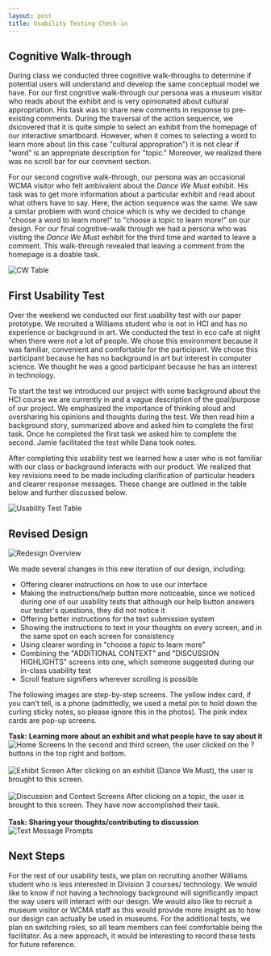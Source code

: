 ```yaml
---
layout: post
title: Usability Testing Check-in 
---
```


## Cognitive Walk-through 
During class we conducted three cognitive walk-throughs to determine if potential users will understand and develop the same conceptual model we have. For our first cognitive walk-through our persona was a museum visitor who reads about the exhibit and is very opinionated about cultural appropriation. His task was to share new comments in response to pre-existing comments. During the traversal of the action sequence, we dsicovered that it is quite simple to select an exhibit from the homepage of our interactive smartboard. However, when it comes to selecting a word to learn more about (in this case "cultural appropration") it is not clear if "word" is an appropriate description for "topic." Moreover, we realized there was no scroll bar for our comment section. 

For our second cognitive walk-through, our persona was an occasional WCMA visitor who felt ambivalent about the *Dance We Must* exhibit. His task was to get more information about a particular exhibit and read about what others have to say. Here, the action sequence was the same. We saw a similar problem with word choice which is why we decided to change "choose a word to learn more!" to "choose a topic to learn more!" on our design. For our final cognitive-walk through we had a persona who was visiting the *Dance We Must* exhibit for the third time and wanted to leave a comment. This walk-through revealed that leaving a comment from the homepage is a doable task.

![CW Table](/img/CW.png)
 
## First Usability Test

Over the weekend we conducted our first usability test with our paper prototype. We recruited a Williams student who is not in HCI and has no experience or background in art. We conducted the test in eco cafe at night when there were not a lot of people. We chose this environment because it was familiar, convenient and comfortable for the participant. We chose this participant because he has no background in art but interest in computer science. We thought he was a good participant because he has an interest in technology. 

To start the test we introduced our project with some background about the HCI course we are currently in and a vague description of the goal/purpose of our project. We emphasized the importance of thinking aloud and oversharing his opinions and thoughts during the test. We then read him a background story, summarized above and asked him to complete the first task. Once he completed the first task we asked him to complete the second. Jamie facilitated the test while Dana took notes. 

After completing this usability test we learned how a user who is not familiar with our class or background interacts with our product. We realized that key revisions need to be made including clarification of particular headers and clearer response messages. These change are outlined in the table below and further discussed below. 

![Usability Test Table](/img/usabilitytest1.png)

## Revised Design 
![Redesign Overview](/img/overview.jpg)

We made several changes in this new iteration of our design, including:
* Offering clearer instructions on how to use our interface
* Making the instructions/help button more noticeable, since we noticed during one of our usability tests that although our help button answers our tester's questions, they did not notice it
* Offering better instructions for the text submission system
* Showing the instructions to text in your thoughts on every screen, and in the same spot on each screen for consistency
* Using clearer wording in "choose a *topic* to learn more"
* Combining the "ADDITIONAL CONTEXT" and "DISCUSSION HIGHLIGHTS" screens into one, which someone suggested during our in-class usability test
* Scroll feature signifiers wherever scrolling is possible

The following images are step-by-step screens. The yellow index card, if you can't tell, is a phone (admittedly, we used a metal pin to hold down the curling sticky notes, so please ignore this in the photos). The pink index cards are pop-up screens.

**Task: Learning more about an exhibit and what people have to say about it**
![Home Screens](/img/home.jpg)
In the second and third screen, the user clicked on the ? buttons in the top right and bottom.
\
\
![Exhibit Screen](/img/exhibit.jpg)
After clicking on an exhibit (Dance We Must), the user is brought to this screen.
\
\
![Discussion and Context Screens](/img/discussion_and_context.jpg)
After clicking on a topic, the user is brought to this screen. They have now accomplished their task.
\
\
**Task: Sharing your thoughts/contributing to discussion**
![Text Message Prompts](/img/phone_screens.jpg)

## Next Steps 

For the rest of our usability tests, we plan on recruiting another Williams student who is less interested in Division 3 courses/ technology. We would like to know if not having a technology background will significantly impact the way users will interact with our design. We would also like to recruit a museum visitor or WCMA staff as this would provide more insight as to how our design can actually be used in museums. For the additional tests, we plan on switching roles, so all team members can feel comfortable being the facilitator. As a new approach, it would be interesting to record these tests for future reference. 

